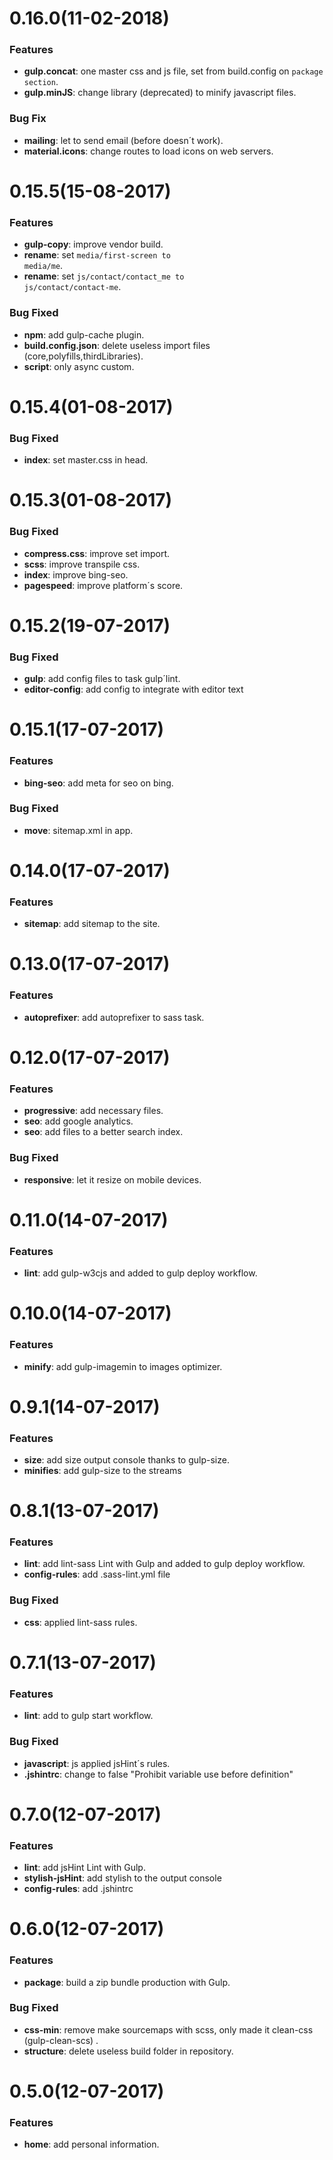 # 0.16.0(11-02-2018)

### Features 

* **gulp.concat**: one master css and js file, set from build.config on <code>package section</code>.
* **gulp.minJS**: change library (deprecated) to minify javascript files.

### Bug Fix

* **mailing**: let to send email (before doesn´t work).
* **material.icons**: change routes to load icons on web servers.

# 0.15.5(15-08-2017)

### Features 

* **gulp-copy**: improve vendor build.
* **rename**: set <code>media/first-screen to media/me</code>.
* **rename**: set <code>js/contact/contact_me to js/contact/contact-me</code>.

### Bug Fixed

* **npm**: add gulp-cache plugin.
* **build.config.json**: delete useless import files (core,polyfills,thirdLibraries).
* **script**: only async custom.

# 0.15.4(01-08-2017)

### Bug Fixed

* **index**: set master.css in head.

# 0.15.3(01-08-2017)

### Bug Fixed

* **compress.css**: improve set import.
* **scss**: improve transpile css.
* **index**: improve bing-seo.
* **pagespeed**: improve platform´s score.

# 0.15.2(19-07-2017)

### Bug Fixed

* **gulp**: add config files to task gulp´lint.
* **editor-config**: add config to integrate with editor text

# 0.15.1(17-07-2017)

### Features

* **bing-seo**: add meta for seo on bing.

### Bug Fixed

* **move**: sitemap.xml in app.

# 0.14.0(17-07-2017)

### Features

* **sitemap**: add sitemap to the site.

# 0.13.0(17-07-2017)

### Features

* **autoprefixer**: add autoprefixer to sass task.

# 0.12.0(17-07-2017)

### Features

* **progressive**: add necessary files.
* **seo**: add google analytics.
* **seo**: add files to a better search index.

### Bug Fixed

* **responsive**: let it resize on mobile devices.

# 0.11.0(14-07-2017)

### Features

* **lint**: add  gulp-w3cjs and added to gulp deploy workflow.

# 0.10.0(14-07-2017)

### Features

* **minify**: add gulp-imagemin to images optimizer.

# 0.9.1(14-07-2017)

### Features

* **size**: add size output console thanks to gulp-size.
* **minifies**: add gulp-size to the streams

# 0.8.1(13-07-2017)

### Features

* **lint**: add lint-sass Lint with Gulp and added to gulp deploy workflow.
* **config-rules**: add .sass-lint.yml file

### Bug Fixed

* **css**: applied lint-sass rules.

# 0.7.1(13-07-2017)

### Features

* **lint**: add to gulp start workflow.

### Bug Fixed

* **javascript**: js applied jsHint´s rules.
* **.jshintrc**: change to false "Prohibit variable use before definition"

# 0.7.0(12-07-2017)

### Features

* **lint**: add jsHint Lint with Gulp.
* **stylish-jsHint**: add stylish to the output console
* **config-rules**: add .jshintrc

# 0.6.0(12-07-2017)

### Features

* **package**: build a zip bundle production with Gulp.

### Bug Fixed

* **css-min**: remove make sourcemaps with scss, only made it clean-css (gulp-clean-scs) .
* **structure**: delete useless build folder in repository.

# 0.5.0(12-07-2017)

### Features

* **home**: add personal information.
